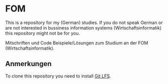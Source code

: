 # FOM

This is a repository for my (German) studies. If you do not speak German or are
not interested in bussiness information systems (Wirtschaftsinformatik) this
repository might not be for you.

Mitschriften und Code Beispiele/Lösungen zum Studium an der FOM (Wirtschaftsinformatik).

## Anmerkungen

To clone this repository you need to install [Git LFS](https://git-lfs.github.com/).
